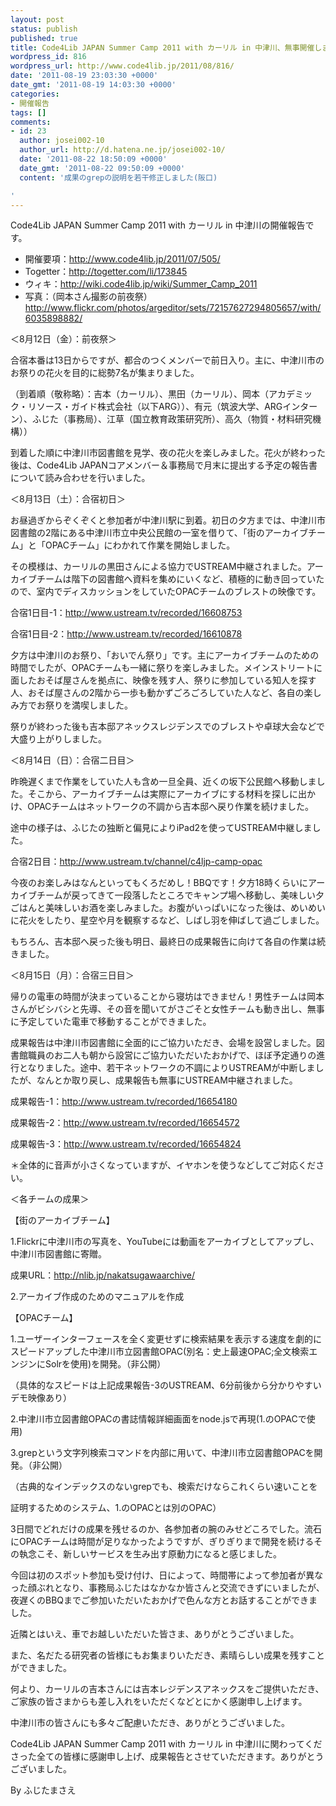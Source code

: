 ```yaml
---
layout: post
status: publish
published: true
title: Code4Lib JAPAN Summer Camp 2011 with カーリル in 中津川、無事開催しました。
wordpress_id: 816
wordpress_url: http://www.code4lib.jp/2011/08/816/
date: '2011-08-19 23:03:30 +0000'
date_gmt: '2011-08-19 14:03:30 +0000'
categories:
- 開催報告
tags: []
comments:
- id: 23
  author: josei002-10
  author_url: http://d.hatena.ne.jp/josei002-10/
  date: '2011-08-22 18:50:09 +0000'
  date_gmt: '2011-08-22 09:50:09 +0000'
  content: '成果のgrepの説明を若干修正しました(阪口)

'
---
```

<div class="section">
<p>Code4Lib JAPAN Summer Camp 2011 with カーリル in 中津川の開催報告です。</p>
<ul>
<li>開催要項：<a href="http://www.code4lib.jp/2011/07/505/" target="_blank">http://www.code4lib.jp/2011/07/505/</a></li>
<li>Togetter：<a href="http://togetter.com/li/173845" target="_blank">http://togetter.com/li/173845</a></li>
<li>ウィキ：<a href="http://wiki.code4lib.jp/wiki/Summer_Camp_2011" target="_blank">http://wiki.code4lib.jp/wiki/Summer_Camp_2011</a></li>
<li>写真：（岡本さん撮影の前夜祭）<a href="http://www.flickr.com/photos/argeditor/sets/72157627294805657/with/6035898882/" target="_blank">http://www.flickr.com/photos/argeditor/sets/72157627294805657/with/6035898882/</a></li>
</ul>
<p>＜8月12日（金）：前夜祭＞</p>
<p>合宿本番は13日からですが、都合のつくメンバーで前日入り。主に、中津川市のお祭りの花火を目的に総勢7名が集まりました。</p>
<p>（到着順（敬称略）：吉本（カーリル）、黒田（カーリル）、岡本（アカデミック・リソース・ガイド株式会社（以下ARG））、有元（筑波大学、ARGインターン）、ふじた（事務局）、江草（国立教育政策研究所）、高久（物質・材料研究機構））</p>
<p>到着した順に中津川市図書館を見学、夜の花火を楽しみました。花火が終わった後は、Code4Lib JAPANコアメンバー＆事務局で月末に提出する予定の報告書について読み合わせを行いました。</p>
<p>＜8月13日（土）：合宿初日＞</p>
<p>お昼過ぎからぞくぞくと参加者が中津川駅に到着。初日の夕方までは、中津川市図書館の2階にある中津川市立中央公民館の一室を借りて、「街のアーカイブチーム」と「OPACチーム」にわかれて作業を開始しました。</p>
<p>その模様は、カーリルの黒田さんによる協力でUSTREAM中継されました。アーカイブチームは階下の図書館へ資料を集めにいくなど、積極的に動き回っていたので、室内でディスカッションをしていたOPACチームのブレストの映像です。</p>
<p>合宿1日目-1：<a href="http://www.ustream.tv/recorded/16608753" target="_blank">http://www.ustream.tv/recorded/16608753</a></p>
<p>合宿1日目-2：<a href="http://www.ustream.tv/recorded/16610878" target="_blank">http://www.ustream.tv/recorded/16610878</a></p>
<p>夕方は中津川のお祭り、「おいでん祭り」です。主にアーカイブチームのための時間でしたが、OPACチームも一緒に祭りを楽しみました。メインストリートに面したおそば屋さんを拠点に、映像を残す人、祭りに参加している知人を探す人、おそば屋さんの2階から一歩も動かずごろごろしていた人など、各自の楽しみ方でお祭りを満喫しました。</p>
<p>祭りが終わった後も吉本邸アネックスレジデンスでのブレストや卓球大会などで大盛り上がりしました。</p>
<p>＜8月14日（日）：合宿二日目＞</p>
<p>昨晩遅くまで作業をしていた人も含め一旦全員、近くの坂下公民館へ移動しました。そこから、アーカイブチームは実際にアーカイブにする材料を探しに出かけ、OPACチームはネットワークの不調から吉本邸へ戻り作業を続けました。</p>
<p>途中の様子は、ふじたの独断と偏見によりiPad2を使ってUSTREAM中継しました。</p>
<p>合宿2日目：<a href="http://www.ustream.tv/channel/c4ljp-camp-opac" target="_blank">http://www.ustream.tv/channel/c4ljp-camp-opac</a></p>
<p>今夜のお楽しみはなんといってもくろだめし！BBQです！夕方18時くらいにアーカイブチームが戻ってきて一段落したところでキャンプ場へ移動し、美味しい夕ごはんと美味しいお酒を楽しみました。お腹がいっぱいになった後は、めいめいに花火をしたり、星空や月を観察するなど、しばし羽を伸ばして過ごしました。</p>
<p>もちろん、吉本邸へ戻った後も明日、最終日の成果報告に向けて各自の作業は続きました。</p>
<p>＜8月15日（月）：合宿三日目＞</p>
<p>帰りの電車の時間が決まっていることから寝坊はできません！男性チームは岡本さんがビシバシと先導、その音を聞いてがさごそと女性チームも動き出し、無事に予定していた電車で移動することができました。</p>
<p>成果報告は中津川市図書館に全面的にご協力いただき、会場を設営しました。図書館職員のお二人も朝から設営にご協力いただいたおかげで、ほぼ予定通りの進行となりました。途中、若干ネットワークの不調によりUSTREAMが中断しましたが、なんとか取り戻し、成果報告も無事にUSTREAM中継されました。</p>
<p>成果報告-1：<a href="http://www.ustream.tv/recorded/16654180" target="_blank">http://www.ustream.tv/recorded/16654180</a></p>
<p>成果報告-2：<a href="http://www.ustream.tv/recorded/16654572" target="_blank">http://www.ustream.tv/recorded/16654572</a></p>
<p>成果報告-3：<a href="http://www.ustream.tv/recorded/16654824" target="_blank">http://www.ustream.tv/recorded/16654824</a></p>
<p>＊全体的に音声が小さくなっていますが、イヤホンを使うなどしてご対応ください。</p>
<p>＜各チームの成果＞</p>
<p>【街のアーカイブチーム】</p>
<p>1.Flickrに中津川市の写真を、YouTubeには動画をアーカイブとしてアップし、中津川市図書館に寄贈。</p>
<p>成果URL：<a href="http://nlib.jp/nakatsugawaarchive/" target="_blank">http://nlib.jp/nakatsugawaarchive/</a></p>
<p>2.アーカイブ作成のためのマニュアルを作成</p>
<p>【OPACチーム】</p>
<p>1.ユーザーインターフェースを全く変更せずに検索結果を表示する速度を劇的にスピードアップした中津川市立図書館OPAC(別名：史上最速OPAC;全文検索エンジンにSolrを使用)を開発。（非公開）</p>
<p>（具体的なスピードは上記成果報告-3のUSTREAM、6分前後から分かりやすいデモ映像あり）</p>
<p>2.中津川市立図書館OPACの書誌情報詳細画面をnode.jsで再現(1.のOPACで使用)</p>
<p>3.grepという文字列検索コマンドを内部に用いて、中津川市立図書館OPACを開発。（非公開）</p>
<p>（古典的なインデックスのないgrepでも、検索だけならこれくらい速いことを</p>
<p>証明するためのシステム、1.のOPACとは別のOPAC）</p>
<p> 3日間でどれだけの成果を残せるのか、各参加者の腕のみせどころでした。流石にOPACチームは時間が足りなかったようですが、ぎりぎりまで開発を続けるその執念こそ、新しいサービスを生み出す原動力になると感じました。</p>
<p>今回は初のスポット参加も受け付け、日によって、時間帯によって参加者が異なった顔ぶれとなり、事務局ふじたはなかなか皆さんと交流できずにいましたが、夜遅くのBBQまでご参加いただいたおかげで色んな方とお話することができました。</p>
<p>近隣とはいえ、車でお越しいただいた皆さま、ありがとうございました。</p>
<p>また、名だたる研究者の皆様にもお集まりいただき、素晴らしい成果を残すことができました。</p>
<p>何より、カーリルの吉本さんには吉本レジデンスアネックスをご提供いただき、ご家族の皆さまからも差し入れをいただくなどとにかく感謝申し上げます。</p>
<p>中津川市の皆さんにも多々ご配慮いただき、ありがとうございました。</p>
<p>Code4Lib JAPAN Summer Camp 2011 with カーリル in 中津川に関わってくださった全ての皆様に感謝申し上げ、成果報告とさせていただきます。ありがとうございました。</p>
<p>By ふじたまさえ</p>
</div>
